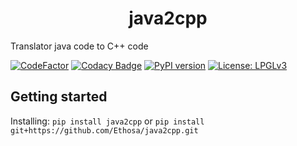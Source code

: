 <h1 align="center">java2cpp</h1>

Translator java code to C++ code

[![CodeFactor](https://www.codefactor.io/repository/github/ethosa/java2cpp/badge)](https://www.codefactor.io/repository/github/ethosa/java2cpp)
[![Codacy Badge](https://api.codacy.com/project/badge/Grade/31690e24f9c84ea48bd4815fa2c710e1)](https://www.codacy.com/manual/Ethosa/java2cpp?utm_source=github.com&amp;utm_medium=referral&amp;utm_content=Ethosa/java2cpp&amp;utm_campaign=Badge_Grade)
[![PyPI version](https://badge.fury.io/py/java2cpp.svg)](https://badge.fury.io/py/java2cpp)
[![License: LPGLv3](https://img.shields.io/github/license/Ethosa/java2cpp)](https://github.com/Ethosa/java2cpp/blob/master/LICENSE)

## Getting started

Installing:
`pip install java2cpp`
or
`pip install git+https://github.com/Ethosa/java2cpp.git`
